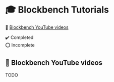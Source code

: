 # :mortar_board: Blockbench Tutorials

:link: [Blockbench YouTube videos](https://www.youtube.com/@Blockbench3D/videos)

:heavy_check_mark: Completed  
:o: Incomplete

## :beginner: Blockbench YouTube videos

TODO
